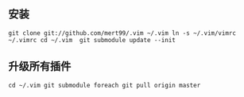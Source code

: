 安装
----------------
`git clone git://github.com/mert99/.vim ~/.vim
ln -s ~/.vim/vimrc ~/.vimrc
cd ~/.vim 
git submodule update --init`

升级所有插件
----------------
`cd ~/.vim
git submodule foreach git pull origin master`

